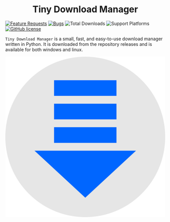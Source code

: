 <h1 align="center">Tiny Download Manager</h1>

[![Feature Requests](https://img.shields.io/github/issues/jhondevcode/tinydm/feature-request.svg)](https://github.com/jhondevcode/tinydm/issues?q=is%3Aopen+is%3Aissue+label%3Afeature-request+sort%3Areactions-%2B1-desc)
[![Bugs](https://img.shields.io/github/issues/jhondevcode/tinydm/bug.svg)](https://github.com/jhondevcode/tinydm/issues?utf8=✓&q=is%3Aissue+is%3Aopen+label%3Abug)
![Total Downloads](https://img.shields.io/github/downloads/jhondevcode/tinydm/total.svg)
![Support Platforms](https://camo.githubusercontent.com/a50c47295f350646d08f2e1ccd797ceca3840e52/68747470733a2f2f696d672e736869656c64732e696f2f62616467652f706c6174666f726d2d6d61634f5325323025374325323057696e646f77732532302537432532304c696e75782d6c69676874677265792e737667)
[![GitHub license](https://img.shields.io/badge/license-Apache%20License%202.0-blue.svg?style=flat)](https://www.apache.org/licenses/LICENSE-2.0)

`Tiny Download Manager` is a small, fast, and easy-to-use download manager written in Python. It is downloaded from the repository releases and is available for both windows and linux.

<p align="center">
  <img src="https://raw.githubusercontent.com/jhondevcode/TinyDM/master/resources/graphics/tinydm_512.svg" alt="Tiny Download Manager"/>
</p>
